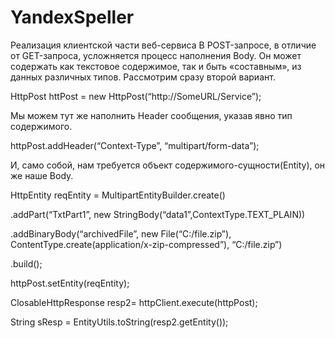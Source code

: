 # YandexSpeller
Реализация клиентской части веб-сервиса
В POST-запросе, в отличие от GET-запроса, усложняется процесс наполнения Body. Он может содержать как текстовое содержимое, так и быть «составным», из данных различных типов. Рассмотрим сразу второй вариант.

HttpPost httPost = new HttpPost(“http://SomeURL/Service”);

Мы можем тут же наполнить Header сообщения, указав явно тип содержимого.

httpPost.addHeader(“Context-Type”, “multipart/form-data”);

И, само собой, нам требуется объект содержимого-сущности(Entity), он же наше Body.

HttpEntity reqEntity = MultipartEntityBuilder.create()

.addPart(“TxtPart1”, new StringBody(“data1”,ContextType.TEXT_PLAIN))

.addBinaryBody(“archivedFile”, new File(“C:/file.zip”), ContentType.create(application/x-zip-compressed”),  “C:/file.zip”)

.build();

httpPost.setEntity(reqEntity);

ClosableHttpResponse resp2= httpClient.execute(httpPost);

String sResp = EntityUtils.toString(resp2.getEntity());
